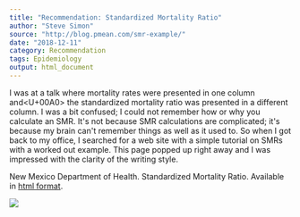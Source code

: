 ```yaml
---
title: "Recommendation: Standardized Mortality Ratio"
author: "Steve Simon"
source: "http://blog.pmean.com/smr-example/"
date: "2018-12-11"
category: Recommendation
tags: Epidemiology
output: html_document
---
```


I was at a talk where mortality rates were presented in one column and<U+00A0>
the standardized mortality ratio was presented in a different column. I
was a bit confused; I could not remember how or why you calculate an
SMR. It's not because SMR calculations are complicated; it's because my
brain can't remember things as well as it used to. So when I got back to
my office, I searched for a web site with a simple tutorial on SMRs with
a worked out example. This page popped up right away and I was impressed
with the clarity of the writing style.

<!---More--->

New Mexico Department of Health. Standardized Mortality Ratio. Available
in [html format](https://ibis.health.state.nm.us/resource/SMR_ISR.html).

![](http://www.pmean.com/images/smr-example01.png)




